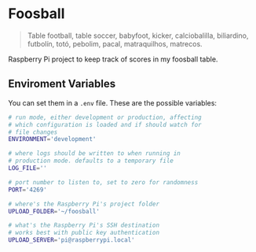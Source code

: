 # Foosball

> Table football, table soccer, babyfoot, kicker, calciobalilla, biliardino, futbolín, totó, pebolim, pacal, matraquilhos, matrecos.

Raspberry Pi project to keep track of scores in my foosball table.

## Enviroment Variables

You can set them in a `.env` file. These are the possible variables:

```bash
# run mode, either development or production, affecting
# which configuration is loaded and if should watch for
# file changes
ENVIRONMENT='development'

# where logs should be written to when running in
# production mode. defaults to a temporary file
LOG_FILE=''

# port number to listen to, set to zero for randomness
PORT='4269'

# where's the Raspberry Pi's project folder
UPLOAD_FOLDER='~/foosball'

# what's the Raspberry Pi's SSH destination
# works best with public key authentication
UPLOAD_SERVER='pi@raspberrypi.local'
```
